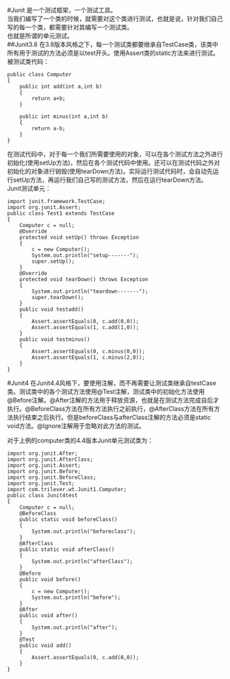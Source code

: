 #Junit
是一个测试框架，一个测试工具。  
当我们编写了一个类的时候，就需要对这个类进行测试，也就是说，针对我们自己写的每一个类，都需要针对其编写一个测试类。  
也就是所谓的单元测试。  
##Junit3.8
在3.8版本风格之下，每一个测试类都要继承自TestCase类，该类中所有用于测试的方法必须是以test开头。使用Assert类的static方法来进行测试。
被测试类代码：  
>
	public class Computer
	{
		public int add(int a,int b)
		{
			return a+b;
		}
	
		public int minus(int a,int b)
		{
			return a-b;
		}
	}


在测试代码中，对于每一个我们所需要使用的对象，可以在各个测试方法之外进行初始化(使用setUp方法)，然后在各个测试代码中使用。还可以在测试代码之外对初始化的对象进行销毁(使用tearDown方法)。实际运行测试代码时，会自动先运行setUp方法，再运行我们自己写的测试方法，然后在运行tearDown方法。  
Junit测试单元：  
>
	import junit.framework.TestCase;
	import org.junit.Assert;
	public class Test1 extends TestCase
	{
		Computer c = null;
		@Override
		protected void setUp() throws Exception
		{
			c = new Computer();
			System.out.println("setup-------");
			super.setUp();
		}
		@Override
		protected void tearDown() throws Exception
		{
			System.out.println("teardown-------");
			super.tearDown();
		}
		public void testadd()
		{
			Assert.assertEquals(0, c.add(0,0));
			Assert.assertEquals(1, c.add(1,0));
		}
		public void testminus()
		{
			Assert.assertEquals(0, c.minus(0,0));
			Assert.assertEquals(1, c.minus(2,0));
		}
	}
	
	

#Junit4
在Junit4.4风格下，要使用注解，而不再需要让测试类继承自testCase类。测试类中的各个测试方法使用@Test注解，测试类中的初始化方法使用@Before注解。@After注解的方法用于释放资源，也就是在测试方法完成自后才执行。@BeforeClass方法在所有方法执行之前执行，@AfterClass方法在所有方法执行结束之后执行。但是beforeClass与afterClass注解的方法必须是static void方法。@Ignore注解用于忽略对此方法的测试。  

对于上例的computer类的4.4版本Junit单元测试类为：  
>
	import org.junit.After;
	import org.junit.AfterClass;
	import org.junit.Assert;
	import org.junit.Before;
	import org.junit.BeforeClass;
	import org.junit.Test;
	import com.trilever.wt.Junit1.Computer;
	public class Junit4test
	{
		Computer c = null;
		@BeforeClass
		public static void beforeClass()
		{
			System.out.println("beforeclass");
		}
		@AfterClass
		public static void afterClass()
		{
			System.out.println("afterClass");
		}
		@Before
		public void before()
		{
			c = new Computer();
			System.out.println("before");
		}
		@After
		public void after()
		{
			System.out.println("after");
		}
		@Test
		public void add()
		{
			Assert.assertEquals(0, c.add(0,0));
		}
	}